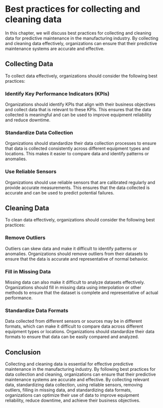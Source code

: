 Best practices for collecting and cleaning data
====================================================================================================================

In this chapter, we will discuss best practices for collecting and cleaning data for predictive maintenance in the manufacturing industry. By collecting and cleaning data effectively, organizations can ensure that their predictive maintenance systems are accurate and effective.

Collecting Data
---------------

To collect data effectively, organizations should consider the following best practices:

### Identify Key Performance Indicators (KPIs)

Organizations should identify KPIs that align with their business objectives and collect data that is relevant to these KPIs. This ensures that the data collected is meaningful and can be used to improve equipment reliability and reduce downtime.

### Standardize Data Collection

Organizations should standardize their data collection processes to ensure that data is collected consistently across different equipment types and locations. This makes it easier to compare data and identify patterns or anomalies.

### Use Reliable Sensors

Organizations should use reliable sensors that are calibrated regularly and provide accurate measurements. This ensures that the data collected is accurate and can be used to predict potential failures.

Cleaning Data
-------------

To clean data effectively, organizations should consider the following best practices:

### Remove Outliers

Outliers can skew data and make it difficult to identify patterns or anomalies. Organizations should remove outliers from their datasets to ensure that the data is accurate and representative of normal behavior.

### Fill in Missing Data

Missing data can also make it difficult to analyze datasets effectively. Organizations should fill in missing data using interpolation or other methods to ensure that the dataset is complete and representative of actual performance.

### Standardize Data Formats

Data collected from different sensors or sources may be in different formats, which can make it difficult to compare data across different equipment types or locations. Organizations should standardize their data formats to ensure that data can be easily compared and analyzed.

Conclusion
----------

Collecting and cleaning data is essential for effective predictive maintenance in the manufacturing industry. By following best practices for data collection and cleaning, organizations can ensure that their predictive maintenance systems are accurate and effective. By collecting relevant data, standardizing data collection, using reliable sensors, removing outliers, filling in missing data, and standardizing data formats, organizations can optimize their use of data to improve equipment reliability, reduce downtime, and achieve their business objectives.
